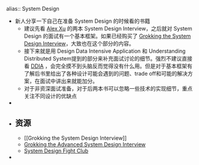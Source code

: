 alias:: System Design

- 新人分享一下自己在准备 System Design 的时候看的书籍
	- 建议先看 [Alex Xu](https://bytebytego.com/) 的两本 System Design Interview，之后就对 System Design 的面试有一个基本框架。如果已经购买了 [Grokking the System Design Interview](https://designgurus.org/course/grokking-the-system-design-interview)，大致也在这个部分的内容。
	- 接下来就是用 Design Data Intensive Application 和 Understanding Distributed System提到的部分来补充面试讨论的细节。强烈不建议直接看 [DDIA](https://www.amazon.com/Designing-Data-Intensive-Applications-Reliable-Maintainable/dp/1449373321/ref=as_li_ss_tl?ie=UTF8&qid=1542333329&sr=8-1&keywords=data+intensive+application&linkCode=sl1&linkId=18f2a1935c606fdbd3932619eba8a93b&tag=1p3a-api-20) ，会完全摸不到头脑反而觉得没有什么用。但是对于基本框架有了解后书里给出了各种设计可能会遇到的问题、trade off和可能的解决方案，在面试中讲出来就能加分。
	- 对于非资深面试准备，对于后两本书可以忽略一些技术的实现细节，重点关注不同设计的优缺点
-
- ## 资源
	- [[Grokking the System Design Interview]]
	- [Grokking the Advanced System Design Interview](https://designgurus.org/course/grokking-the-advanced-system-design-interview)
	- [System Design Fight Club]()
-